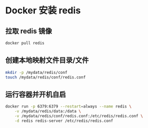 # Docker 安装 redis

## 拉取 redis 镜像

```sh
docker pull redis
```

## 创建本地映射文件目录/文件

```sh
mkdir -p /mydata/redis/conf
touch /mydata/redis/conf/redis.conf
```

## 运行容器并开机自启

```sh
docker run -p 6379:6379 --restart=always --name redis \
    -v /mydata/redis/data:/data \
    -v /mydata/redis/conf/redis.conf:/etc/redis/redis.conf \
    -d redis redis-server /etc/redis/redis.conf
```
